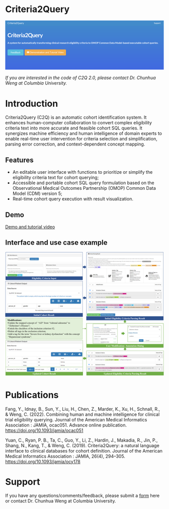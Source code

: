 # Criteria2Query
<!-- [![](https://img.shields.io/badge/online--demo-available-brightgreen.svg)](http://www.ohdsi.org/web/criteria2query/)
[![](https://img.shields.io/badge/introduction--video-available-brightgreen.svg)](https://www.youtube.com/watch?v=EYN2Md-DCR8) -->
<!-- [![](https://badges.gitter.im/Join%20Chat.svg)](https://gitter.im/Criteria2query/Lobby#) -->

<img src="/pictures/website.png" width="800"/>

*If you are interested in the code of C2Q 2.0, please contact Dr. Chunhua Weng at Columbia University.*

Introduction
 ========
Criteria2Query (C2Q) is an automatic cohort identification system. It enhances human-computer collaboration to convert complex eligibility criteria text into more accurate and feasible cohort SQL queries. It synergizes machine efficiency and human intelligence of domain experts to enable real-time user intervention for criteria selection and simplification, parsing error correction, and context-dependent concept mapping.

 ## Features
 * An editable user interface with functions to prioritize or simplify the eligibility criteria text for cohort querying; 
 * Accessible and portable cohort SQL query formulation based on the Observational Medical Outcomes Partnership (OMOP) Common Data Model (CDM) version 5;
 * Real-time cohort query execution with result visualization. 


## Demo 
[Demo and tutorial video](https://www.youtube.com/watch?v=LJsWgE0EZ-o)

## Interface and use case example 
<img src="/pictures/example.png" width="800"/>


Publications
======
Fang, Y., Idnay, B., Sun, Y., Liu, H., Chen, Z., Marder, K., Xu, H., Schnall, R., & Weng, C. (2022). Combining human and machine intelligence for clinical trial eligibility querying. Journal of the American Medical Informatics Association : JAMIA, ocac051. Advance online publication. https://doi.org/10.1093/jamia/ocac051

Yuan, C., Ryan, P. B., Ta, C., Guo, Y., Li, Z., Hardin, J., Makadia, R., Jin, P., Shang, N., Kang, T., & Weng, C. (2019). Criteria2Query: a natural language interface to clinical databases for cohort definition. Journal of the American Medical Informatics Association : JAMIA, 26(4), 294–305. https://doi.org/10.1093/jamia/ocy178


Support
=======
If you have any questions/comments/feedback, please submit a [form](https://forms.gle/gQxnsrmsuJCmrn4R8) here or contact Dr. Chunhua Weng at Columbia University.